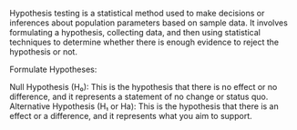 Hypothesis testing is a statistical method used to make decisions or inferences about population parameters based on sample data.
It involves formulating a hypothesis, collecting data, and then using statistical techniques to determine whether there is enough evidence to reject the hypothesis or not.

Formulate Hypotheses:

Null Hypothesis (H₀): This is the hypothesis that there is no effect or no difference, and it represents a statement of no change or status quo.
Alternative Hypothesis (H₁ or Ha): This is the hypothesis that there is an effect or a difference, and it represents what you aim to support.
